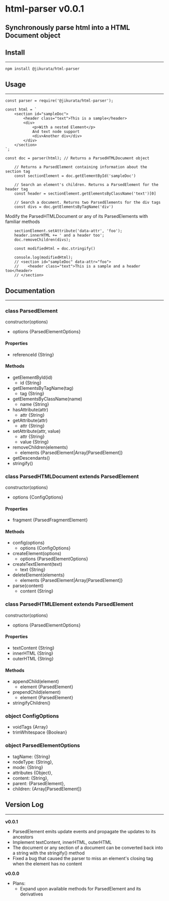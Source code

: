 # html-parser v0.0.1
Synchronously parse html into a HTML Document object
---
## Install
---
```
npm install @jikurata/html-parser
```
## Usage
---
```
const parser = require('@jikurata/html-parser');

const html = `
    <section id="sampleDoc">
        <header class="text">This is a sample</header>
        <div>
            <p>With a nested Element</p>
            And text node support
            <div>Another div</div>
        </div>
    </section>
`;

const doc = parser(html); // Returns a ParsedHTMLDocument object

    // Returns a ParsedElement containing information about the section tag
    const sectionElement = doc.getElementById('sampleDoc')

    // Search an element's children. Returns a ParsedElement for the header tag
    const header = sectionElement.getElementsByClassName('text')[0]
    
    // Search a document. Returns two ParsedElements for the div tags
    const divs = doc.getElementsByTagName('div') 
```
Modify the ParsedHTMLDocument or any of its ParsedElements with familiar methods
```
    sectionElement.setAttribute('data-attr', 'foo');
    header.innerHTML += ' and a header too';
    doc.removeChildren(divs);

    const modifiedHtml = doc.stringify()

    console.log(modifiedHtml); 
    // <section id="sampleDoc" data-attr="foo">
    //    <header class="text">This is a sample and a header too</header>
    // </section>
```
## Documentation
---
### class **ParsedElement**
constructor(options)
- options {ParsedElementOptions}
#### Properties
- referenceId {String}
#### Methods
- getElementById(id)
    - id {String}
- getElementsByTagName(tag)
    - tag {String}
- getElementsByClassName(name)
    - name {String}
- hasAttribute(attr)
    - attr {String}
- getAttribute(attr)
    - attr {String}
- setAttribute(attr, value) 
    - attr {String}
    - value {String}
- removeChildren(elements)
    - elements {ParsedElement|Array[ParsedElement]}
- getDescendants()
- stringify()

### class **ParsedHTMLDocument** extends ParsedElement
constructor(options)
- options {ConfigOptions}
#### Properties
- fragment {ParsedFragmentElement}
#### Methods
- config(options)
    - options {ConfigOptions}
- createElement(options)
    - options {ParsedElementOptions}
- createTextElement(text)
    - text {String}
- deleteElement(elements)
    - elements {ParsedElement|Array[ParsedElement]}
- parse(content)
    - content {String}

### class **ParsedHTMLElement** extends ParsedElement
constructor(options)
- options {ParsedElementOptions}
#### Properties
- textContent {String}
- innerHTML {String}
- outerHTML {String}
#### Methods
- appendChild(element)
    - element {ParsedElement}
- prependChild(element)
    - element {ParsedElement}
- stringifyChildren()

### object **ConfigOptions**
- voidTags {Array}
- trimWhitespace {Boolean}

### object **ParsedElementOptions**
- tagName: {String}
- nodeType: {String},
- mode: {String}
- attributes {Object},
- content: {String},
- parent: {ParsedElement},
- children: {Array[ParsedElement]}

## Version Log
---
**v0.0.1**
- ParsedElement emits update events and propagate the updates to its ancestors
- Implement textContent, innerHTML, outerHTML
- The document or any section of a document can be converted back into a string with the stringify() method
- Fixed a bug that caused the parser to miss an element's closing tag when the element has no content

**v0.0.0**
- Plans:
    - Expand upon available methods for ParsedElement and its derivatives
